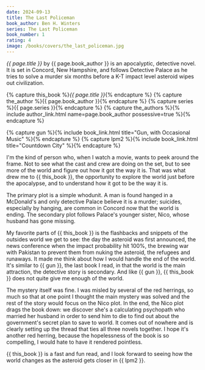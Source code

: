 ```yaml
---
date: 2024-09-13
title: The Last Policeman
book_author: Ben H. Winters
series: The Last Policeman
book_number: 1
rating: 4
image: /books/covers/the_last_policeman.jpg
---
```


<cite class="book-title">{{ page.title }}</cite> by <span
class="author-name">{{ page.book_author }}</span> is an apocalyptic, detective
novel. It is set in Concord, New Hampshire, and follows Detective Palace as he
tries to solve a murder six months before a K-T impact level asteroid wipes
out civilization.

{% capture this_book %}<cite class="book-title">{{ page.title }}</cite>{% endcapture %}
{% capture the_author %}<span class="author-name">{{ page.book_author }}</span>{% endcapture %}
{% capture series %}<span class="book-series">{{ page.series }}</span>{% endcapture %}
{% capture the_authors %}{% include author_link.html name=page.book_author possessive=true %}{% endcapture %}

{% capture gun %}{% include book_link.html title="Gun, with Occasional Music" %}{% endcapture %}
{% capture lpm2 %}{% include book_link.html title="Countdown City" %}{% endcapture %}

I'm the kind of person who, when I watch a movie, wants to peek around the
frame. Not to see what the cast and crew are doing on the set, but to see more
of the world and figure out how it got the way it is. That was what drew me to
{{ this_book }}, the opportunity to explore the world just before the
apocalypse, and to understand how it got to be the way it is.

The primary plot is a simple whodunit. A man is found hanged in a McDonald's
and only detective Palace believe it is a murder; suicides, especially by
hanging, are common in Concord now that the world is ending. The secondary
plot follows Palace's younger sister, Nico, whose husband has gone missing.

My favorite parts of {{ this_book }} is the flashbacks and snippets of the
outsides world we get to see: the day the asteroid was first announced, the
news conference when the impact probability hit 100%, the brewing war with
Pakistan to prevent them from nuking the asteroid, the refugees and runaways.
It made me think about how I would handle the end of the world. It's similar
to {{ gun }}, the last book I read, in that the world is the main attraction,
the detective story is secondary. And like {{ gun }}, {{ this_book }} does not
quite give me enough of the world.

The mystery itself was fine. I was misled by several of the red herrings, so
much so that at one point I thought the main mystery was solved and the rest
of the story would focus on the Nico plot. In the end, the Nico plot drags the
book down: we discover she's a calculating psychopath who married her husband
in order to send him to die to find out about the government's secret plan to
save to world. It comes out of nowhere and is clearly setting up the thread
that ties all three novels together. I hope it's another red herring, because
the hopelessness of the book is so compelling, I would hate to have it
rendered pointless.

{{ this_book }} is a fast and fun read, and I look forward to seeing how the
world changes as the asteroid gets closer in {{ lpm2 }}.
